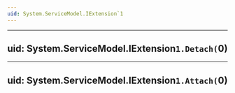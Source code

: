```yaml
---
uid: System.ServiceModel.IExtension`1
---
```


---
uid: System.ServiceModel.IExtension`1.Detach(`0)
---

---
uid: System.ServiceModel.IExtension`1.Attach(`0)
---
